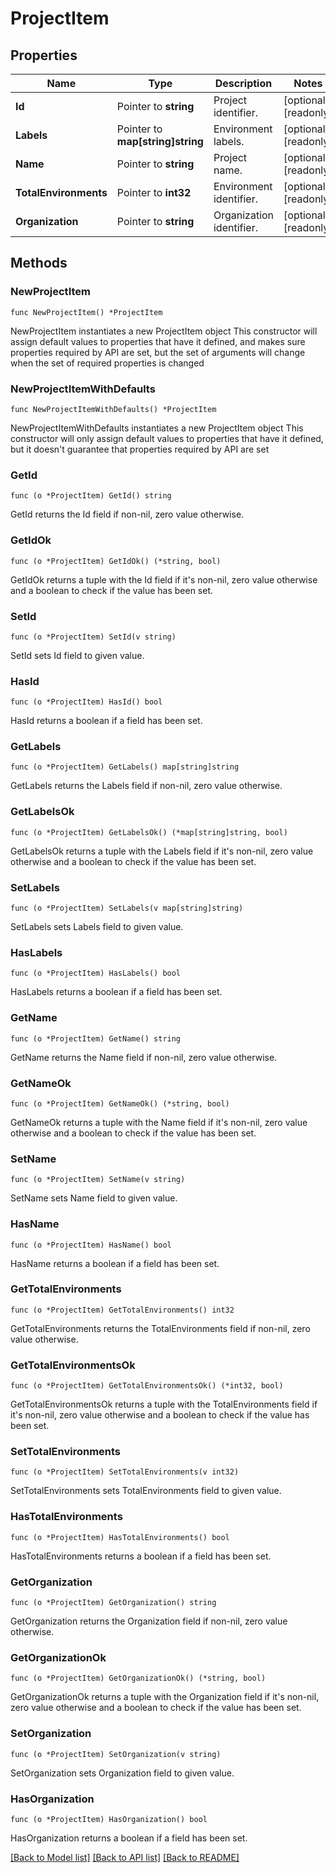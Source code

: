# ProjectItem

## Properties

Name | Type | Description | Notes
------------ | ------------- | ------------- | -------------
**Id** | Pointer to **string** | Project identifier. | [optional] [readonly] 
**Labels** | Pointer to **map[string]string** | Environment labels. | [optional] [readonly] 
**Name** | Pointer to **string** | Project name. | [optional] [readonly] 
**TotalEnvironments** | Pointer to **int32** | Environment identifier. | [optional] [readonly] 
**Organization** | Pointer to **string** | Organization identifier. | [optional] [readonly] 

## Methods

### NewProjectItem

`func NewProjectItem() *ProjectItem`

NewProjectItem instantiates a new ProjectItem object
This constructor will assign default values to properties that have it defined,
and makes sure properties required by API are set, but the set of arguments
will change when the set of required properties is changed

### NewProjectItemWithDefaults

`func NewProjectItemWithDefaults() *ProjectItem`

NewProjectItemWithDefaults instantiates a new ProjectItem object
This constructor will only assign default values to properties that have it defined,
but it doesn't guarantee that properties required by API are set

### GetId

`func (o *ProjectItem) GetId() string`

GetId returns the Id field if non-nil, zero value otherwise.

### GetIdOk

`func (o *ProjectItem) GetIdOk() (*string, bool)`

GetIdOk returns a tuple with the Id field if it's non-nil, zero value otherwise
and a boolean to check if the value has been set.

### SetId

`func (o *ProjectItem) SetId(v string)`

SetId sets Id field to given value.

### HasId

`func (o *ProjectItem) HasId() bool`

HasId returns a boolean if a field has been set.

### GetLabels

`func (o *ProjectItem) GetLabels() map[string]string`

GetLabels returns the Labels field if non-nil, zero value otherwise.

### GetLabelsOk

`func (o *ProjectItem) GetLabelsOk() (*map[string]string, bool)`

GetLabelsOk returns a tuple with the Labels field if it's non-nil, zero value otherwise
and a boolean to check if the value has been set.

### SetLabels

`func (o *ProjectItem) SetLabels(v map[string]string)`

SetLabels sets Labels field to given value.

### HasLabels

`func (o *ProjectItem) HasLabels() bool`

HasLabels returns a boolean if a field has been set.

### GetName

`func (o *ProjectItem) GetName() string`

GetName returns the Name field if non-nil, zero value otherwise.

### GetNameOk

`func (o *ProjectItem) GetNameOk() (*string, bool)`

GetNameOk returns a tuple with the Name field if it's non-nil, zero value otherwise
and a boolean to check if the value has been set.

### SetName

`func (o *ProjectItem) SetName(v string)`

SetName sets Name field to given value.

### HasName

`func (o *ProjectItem) HasName() bool`

HasName returns a boolean if a field has been set.

### GetTotalEnvironments

`func (o *ProjectItem) GetTotalEnvironments() int32`

GetTotalEnvironments returns the TotalEnvironments field if non-nil, zero value otherwise.

### GetTotalEnvironmentsOk

`func (o *ProjectItem) GetTotalEnvironmentsOk() (*int32, bool)`

GetTotalEnvironmentsOk returns a tuple with the TotalEnvironments field if it's non-nil, zero value otherwise
and a boolean to check if the value has been set.

### SetTotalEnvironments

`func (o *ProjectItem) SetTotalEnvironments(v int32)`

SetTotalEnvironments sets TotalEnvironments field to given value.

### HasTotalEnvironments

`func (o *ProjectItem) HasTotalEnvironments() bool`

HasTotalEnvironments returns a boolean if a field has been set.

### GetOrganization

`func (o *ProjectItem) GetOrganization() string`

GetOrganization returns the Organization field if non-nil, zero value otherwise.

### GetOrganizationOk

`func (o *ProjectItem) GetOrganizationOk() (*string, bool)`

GetOrganizationOk returns a tuple with the Organization field if it's non-nil, zero value otherwise
and a boolean to check if the value has been set.

### SetOrganization

`func (o *ProjectItem) SetOrganization(v string)`

SetOrganization sets Organization field to given value.

### HasOrganization

`func (o *ProjectItem) HasOrganization() bool`

HasOrganization returns a boolean if a field has been set.


[[Back to Model list]](../README.md#documentation-for-models) [[Back to API list]](../README.md#documentation-for-api-endpoints) [[Back to README]](../README.md)


